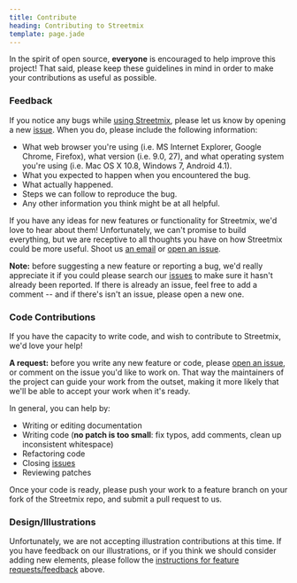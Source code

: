 ```yaml
---
title: Contribute
heading: Contributing to Streetmix
template: page.jade
---
```


In the spirit of open source, **everyone** is encouraged to help
improve this project! That said, please keep these guidelines in mind in
order to make your contributions as useful as possible.

### Feedback

If you notice any bugs while [using Streetmix](http://streetmix.net),
please let us know by opening a new [issue][issues].
When you do, please include the following information:

- What web browser you're using (i.e. MS Internet Explorer, Google
Chrome, Firefox), what version (i.e. 9.0, 27), and what operating system
you're using (i.e. Mac OS X 10.8, Windows 7, Android 4.1).
- What you expected to happen when you encountered the bug.
- What actually happened.
- Steps we can follow to reproduce the bug.
- Any other information you think might be at all helpful.

If you have any ideas for new features or functionality for Streetmix,
we'd love to hear about them! Unfortunately, we can't promise to build
everything, but we are receptive to all thoughts you have on how
Streetmix could be more useful. Shoot us [an
email](mailto:streetmix@codeforamerica.org) or [open an issue][].

**Note:** before suggesting a new feature or reporting a bug, we'd
really appreciate it if you could please search our [issues][] to
make sure it hasn't already been reported. If there is already an issue,
feel free to add a comment -- and if there's isn't an issue, please open
a new one.

### Code Contributions

If you have the capacity to write code, and wish to contribute to
Streetmix, we'd love your help!

**A request:** before you write any new feature or code, please [open an
issue][], or comment on the issue you'd like to work on. That way the
maintainers of the project can guide your work from the outset, making
it more likely that we'll be able to accept your work when it's ready.

In general, you can help by:
* Writing or editing documentation
* Writing code (**no patch is too small**: fix typos, add comments, clean up
  inconsistent whitespace)
* Refactoring code
* Closing [issues][]
* Reviewing patches

Once your code is ready, please push your work to a feature branch on
your fork of the Streetmix repo, and submit a pull request to us.

### Design/Illustrations

Unfortunately, we are not accepting illustration contributions at this
time. If you have feedback on our illustrations, or if you think we
should consider adding new elements, please follow the [instructions for
feature requests/feedback](#feedback) above.

[issues]: https://github.com/codeforamerica/streetmix/issues
[open an issue]: https://github.com/codeforamerica/streetmix/issues/new
